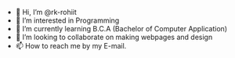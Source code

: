 - 👋 Hi, I’m @rk-rohiit
- 👀 I’m interested in Programming
- 🌱 I’m currently learning B.C.A (Bachelor of Computer Application)
- 💞️ I’m looking to collaborate on making webpages and design
- 📫 How to reach me by my E-mail.

<!---
rk-rohiit/rk-rohiit is a ✨ special ✨ repository because its `README.md` (this file) appears on your GitHub profile.
You can click the Preview link to take a look at your changes.
--->
